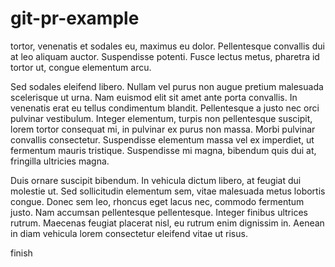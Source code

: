 # git-pr-example

 tortor, venenatis et sodales eu, maximus eu dolor. Pellentesque convallis dui at leo aliquam auctor. Suspendisse potenti. Fusce lectus metus, pharetra id tortor ut, congue elementum arcu.

 Sed sodales eleifend libero. Nullam vel purus non augue pretium malesuada scelerisque ut urna. Nam euismod elit sit amet ante porta convallis. In venenatis erat eu tellus condimentum blandit. Pellentesque a justo nec orci pulvinar vestibulum. Integer elementum, turpis non pellentesque suscipit, lorem tortor consequat mi, in pulvinar ex purus non massa. Morbi pulvinar convallis consectetur. Suspendisse elementum massa vel ex imperdiet, ut fermentum mauris tristique. Suspendisse mi magna, bibendum quis dui at, fringilla ultricies magna.

 Duis ornare suscipit bibendum. In vehicula dictum libero, at feugiat dui molestie ut. Sed sollicitudin elementum sem, vitae malesuada metus lobortis congue. Donec sem leo, rhoncus eget lacus nec, commodo fermentum justo. Nam accumsan pellentesque pellentesque. Integer finibus ultrices rutrum. Maecenas feugiat placerat nisl, eu rutrum enim dignissim in. Aenean in diam vehicula lorem consectetur eleifend vitae ut risus.

finish
